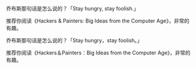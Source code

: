 乔布斯那句话是怎么说的？「Stay hungry, stay foolish.」

推荐你阅读《Hackers & Painters: Big Ideas from the Computer Age》，非常的有趣。



乔布斯那句话是怎么说的？「Stay hungry，stay foolish。」

推荐你阅读《Hackers＆Painters：Big Ideas from the Computer Age》，非常的有趣。